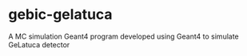 # gebic-gelatuca

A MC simulation Geant4 program developed using Geant4 to simulate GeLatuca detector